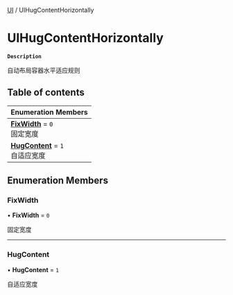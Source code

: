 [UI](../modules/UI.UI.md) / UIHugContentHorizontally

# UIHugContentHorizontally <Badge type="tip" text="Enumeration" />

**`Description`**

自动布局容器水平适应规则

## Table of contents

| Enumeration Members |
| :-----|
| **[FixWidth](UI.UIHugContentHorizontally.md#fixwidth)** = ``0`` <br> 固定宽度|
| **[HugContent](UI.UIHugContentHorizontally.md#hugcontent)** = ``1`` <br> 自适应宽度|

## Enumeration Members

### FixWidth

• **FixWidth** = ``0``

固定宽度

___

### HugContent

• **HugContent** = ``1``

自适应宽度
